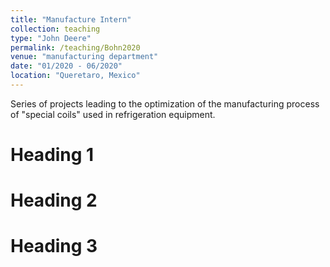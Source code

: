 ```yaml
---
title: "Manufacture Intern"
collection: teaching
type: "John Deere"
permalink: /teaching/Bohn2020
venue: "manufacturing department"
date: "01/2020 - 06/2020"
location: "Queretaro, Mexico"
---
```


Series of projects leading to the optimization of the manufacturing process of "special coils" used in refrigeration equipment. 

Heading 1
======

Heading 2
======

Heading 3
======
